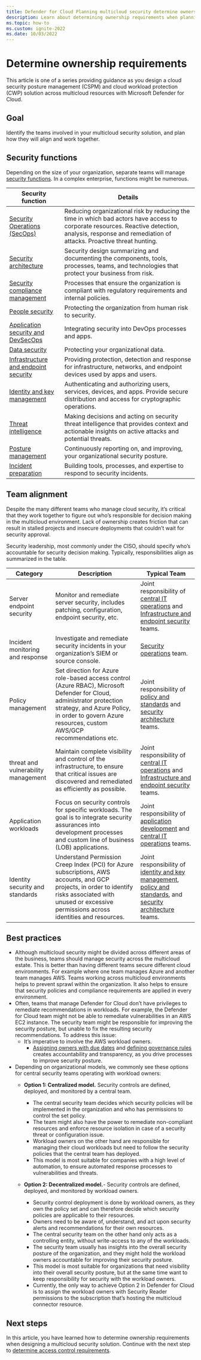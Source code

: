 ```yaml
---
title: Defender for Cloud Planning multicloud security determine ownership requirements security functions team alignment best practices guidance
description: Learn about determining ownership requirements when planning multicloud deployment with Microsoft Defender for Cloud.
ms.topic: how-to
ms.custom: ignite-2022
ms.date: 10/03/2022
---
```

# Determine ownership requirements

This article is one of a series providing guidance as you design a cloud security posture management (CSPM) and cloud workload protection (CWP) solution across multicloud resources with Microsoft Defender for Cloud.

## Goal

Identify the teams involved in your multicloud security solution, and plan how they will align and work together.

## Security functions

Depending on the size of your organization, separate teams will manage [security functions](/azure/cloud-adoption-framework/organize/cloud-security-compliance-management). In a complex enterprise, functions might be numerous.

| Security function | Details |
|---|---|
|[Security Operations (SecOps)](/azure/cloud-adoption-framework/organize/cloud-security-operations-center) | Reducing organizational risk by reducing the time in which bad actors have access to corporate resources. Reactive detection, analysis, response and remediation of attacks. Proactive threat hunting.  
| [Security architecture](/azure/cloud-adoption-framework/organize/cloud-security-architecture)| Security design summarizing and documenting the components, tools, processes, teams, and technologies that protect your business from risk.|
|[Security compliance management](/azure/cloud-adoption-framework/organize/cloud-security-compliance-management)| Processes that ensure the organization is compliant with regulatory requirements and internal policies.|
|[People security](/azure/cloud-adoption-framework/organize/cloud-security-people)|Protecting the organization from human risk to security.|
|[Application security and DevSecOps](/azure/cloud-adoption-framework/organize/cloud-security-application-security-devsecops)| Integrating security into DevOps processes and apps.|
|[Data security](/azure/cloud-adoption-framework/organize/cloud-security-data-security)| Protecting your organizational data.|
|[Infrastructure and endpoint security](/azure/cloud-adoption-framework/organize/cloud-security-infrastructure-endpoint)|Providing protection, detection and response for infrastructure, networks, and endpoint devices used by apps and users.|
|[Identity and key management](/azure/cloud-adoption-framework/organize/cloud-security-identity-keys)|Authenticating and authorizing users, services, devices, and apps. Provide secure distribution and access for cryptographic operations.|
|[Threat intelligence](/azure/cloud-adoption-framework/organize/cloud-security-threat-intelligence)| Making decisions and acting on security threat intelligence that provides context and actionable insights on active attacks and potential threats.|
|[Posture management](/azure/cloud-adoption-framework/organize/cloud-security-posture-management)|Continuously reporting on, and improving, your organizational security posture.|
|[Incident preparation](/azure/cloud-adoption-framework/organize/cloud-security-incident-preparation)|Building tools, processes, and expertise to respond to security incidents.

## Team alignment

Despite the many different teams who manage cloud security, it’s critical that they work together to figure out who’s responsible for decision making in the multicloud environment. Lack of ownership creates friction that can result in stalled projects and insecure deployments that couldn’t wait for security approval.

Security leadership, most commonly under the CISO, should specify who’s accountable for security decision making. Typically, responsibilities align as summarized in the table.

|Category | Description | Typical Team|
| --- | --- | --- |
|Server endpoint security | Monitor and remediate server security, includes patching, configuration, endpoint security, etc.| Joint responsibility of [central IT operations](/azure/cloud-adoption-framework/organize/central-it) and [Infrastructure and endpoint security](/azure/cloud-adoption-framework/organize/central-it) teams.|
|Incident monitoring and response| Investigate and remediate security incidents in your organization’s SIEM or source console.| [Security operations](/azure/cloud-adoption-framework/organize/cloud-security-operations-center) team.|
|Policy management|Set direction for Azure role-based access control (Azure RBAC), Microsoft Defender for Cloud, administrator protection strategy, and Azure Policy, in order to govern Azure resources, custom AWS/GCP recommendations etc.|Joint responsibility of [policy and standards](/azure/cloud-adoption-framework/organize/cloud-security-policy-standards) and [security architecture](/azure/cloud-adoption-framework/organize/cloud-security-architecture) teams.|
|threat and vulnerability management| Maintain complete visibility and control of the infrastructure, to ensure that critical issues are discovered and remediated as efficiently as possible.| Joint responsibility of [central IT operations](/azure/cloud-adoption-framework/organize/central-it) and [Infrastructure and endpoint security](/azure/cloud-adoption-framework/organize/central-it) teams.|
|Application workloads|Focus on security controls for specific workloads. The goal is to integrate security assurances into development processes and custom line of business (LOB) applications.|Joint responsibility of [application development](/azure/cloud-adoption-framework/organize/cloud-security-application-security-devsecops) and [central IT operations](/azure/cloud-adoption-framework/organize/central-it) teams.|
|Identity security and standards | Understand Permission Creep Index (PCI) for Azure subscriptions, AWS accounts, and GCP projects, in order to identify risks associated with unused or excessive permissions across identities and resources.| Joint responsibility of [identity and key management](/azure/cloud-adoption-framework/organize/cloud-security-identity-keys), [policy and standards](/azure/cloud-adoption-framework/organize/cloud-security-policy-standards), and [security architecture](/azure/cloud-adoption-framework/organize/cloud-security-architecture) teams. |

## Best practices

- Although multicloud security might be divided across different areas of the business, teams should manage security across the multicloud estate. This is better than having different teams secure different cloud environments. For example where one team manages Azure and another team manages AWS. Teams working across multicloud environments helps to prevent sprawl within the organization. It also helps to ensure that security policies and compliance requirements are applied in every environment.
- Often, teams that manage Defender for Cloud don’t have privileges to remediate recommendations in workloads. For example, the Defender for Cloud team might not be able to remediate vulnerabilities in an AWS EC2 instance. The security team might be responsible for improving the security posture, but unable to fix the resulting security recommendations. To address this issue:
  - It’s imperative to involve the AWS workload owners.
    - [Assigning owners with due dates](/azure/defender-for-cloud/governance-rules) and [defining governance rules](/azure/defender-for-cloud/governance-rules) creates accountability and transparency, as you drive processes to improve security posture.
- Depending on organizational models, we commonly see these options for central security teams operating with workload owners:
  - **Option 1: Centralized model.** Security controls are defined, deployed, and monitored by a central team.

    - The central security team decides which security policies will be implemented in the organization and who has permissions to control the set policy.
    - The team might also have the power to remediate non-compliant resources and enforce resource isolation in case of a security threat or configuration issue.
    - Workload owners on the other hand are responsible for managing their cloud workloads but need to follow the security policies that the central team has deployed.
    - This model is most suitable for companies with a high level of automation, to ensure automated response processes to vulnerabilities and threats.
  - **Option 2: Decentralized model.**- Security controls are defined, deployed, and monitored by workload owners.
    - Security control deployment is done by workload owners, as they own the policy set and can therefore decide which security policies are applicable to their resources.
    - Owners need to be aware of, understand, and act upon security alerts and recommendations for their own resources.
    - The central security team on the other hand only acts as a controlling entity, without write-access to any of the workloads.
    - The security team usually has insights into the overall security posture of the organization, and they might hold the workload owners accountable for improving their security posture.
    - This model is most suitable for organizations that need visibility into their overall security posture, but at the same time want to keep responsibility for security with the workload owners.
    - Currently, the only way to achieve Option 2 in Defender for Cloud is to assign the workload owners with Security Reader permissions to the subscription that’s hosting the multicloud connector resource.

## Next steps

In this article, you have learned how to determine ownership requirements when designing a multicloud security solution. Continue with the next step to [determine access control requirements](plan-multicloud-security-determine-access-control-requirements.md).
